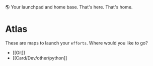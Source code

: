 🌎 Your launchpad and home base. That's here. That's home.
# Atlas 
These are maps to launch your `efforts`. Where would you like to go?
- [[Git]]
- [[Card/Dev/other/python]]